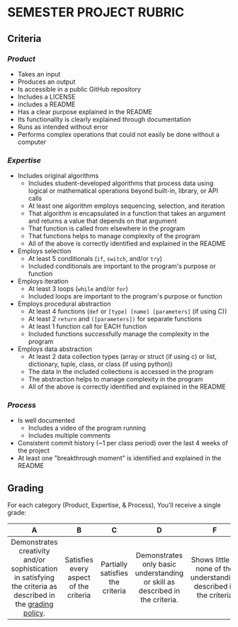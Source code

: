 # SEMESTER PROJECT RUBRIC

## Criteria
### _Product_
* Takes an input
* Produces an output
* Is accessible in a public GitHub repository
* Includes a LICENSE
* includes a README
* Has a clear purpose explained in the README
* Its functionality is clearly explained through documentation 
* Runs as intended without error
* Performs complex operations that could not easily be done without a computer


### _Expertise_
  * Includes original algorithms
      - Includes student-developed algorithms that process data using logical or mathematical operations beyond built-in, library, or API calls
      - At least one algorithm employs sequencing, selection, and iteration
      - That algorithm is encapsulated in a function that takes an argument and returns a value that depends on that argument
      - That function is called from elsewhere in the program 
      - That functions helps to manage complexity of the program
      - All of the above is correctly identified and explained in the README
  * Employs selection
      - At least 5 conditionals (`if`, `switch`, and/or `try`)
      - Included conditionals are important to the program's purpose or function
  * Employs iteration
      - At least 3 loops (`while` and/or `for`)
      - Included loops are important to the program's purpose or function
  * Employs procedural abstraction
     - At least 4 functions (`def` or `[type] [name] [parameters]` (if using C))
     - At least 2 `return` and `([parameters])` for separate functions
      - At least 1 function call for EACH function
      - Included functions successfully manage the complexity in the program
  * Employs data abstraction
      - At least 2 data collection types (array or struct (if using c) or list, dictionary, tuple, class, or class (if using python))
      - The data in the included collections is accessed in the program
      - The abstraction helps to manage complexity in the program
      - All of the above is correctly identified and explained in the README

### _Process_
  * Is well documented
      - Includes a video of the program running
      - Includes multiple comments
  * Consistent commit history (~1 per class period) over the last 4 weeks of the project
  * At least one "breakthrough moment" is identified and explained in the README


## Grading
For each category (Product, Expertise, & Process), You'll receive a single grade:

|A|B|C|D|F|I|
|:-------------------:|:-------------------:|:-------------------:|:-------------------:|:-------------------:|:-------------------:|
|Demonstrates creativity and/or sophistication in satisfying the criteria as described in the [grading policy](https://docs.google.com/document/d/1WvPjyZKi5TZ3InDZQmuWHDAYWtpaHQwqWliwacGAkNM/edit?usp=sharing). | Satisfies every aspect of the criteria | Partially satisfies the criteria | Demonstrates only basic understanding or skill as described in the criteria. | Shows little or none of the understanding described in the criteria | Incomplete or insufficient evidence |